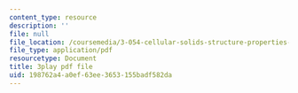 ```yaml
---
content_type: resource
description: ''
file: null
file_location: /coursemedia/3-054-cellular-solids-structure-properties-and-applications-spring-2015/198762a4a0ef63ee3653155badf582da_jJvVmdkiD3Y.pdf
file_type: application/pdf
resourcetype: Document
title: 3play pdf file
uid: 198762a4-a0ef-63ee-3653-155badf582da
---
```

